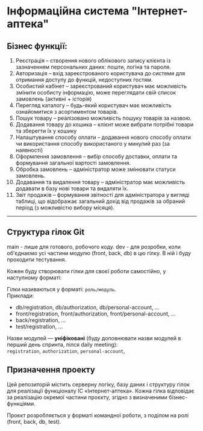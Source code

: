 # Інформаційна система "Інтернет-аптека"

## Бізнес функції:

1. Реєстрація – створення нового облікового запису клієнта із зазначенням персональних даних: пошти, логіна та пароля.  
2. Авторизація – вхід зареєстрованого користувача до системи для отримання доступу до функцій, недоступних гостям.  
3. Особистий кабінет – зареєстрований користувач має можливість змінити особисту інформацію, може переглядати свій список замовлень (активні + історія)  
4. Перегляд каталогу – будь-який користувач має можливість ознайомитися з асортиментом товарів.  
5. Пошук товару – реалізовано можливість пошуку товарів за назвою.  
6. Додавання товару до кошика – клієнт може вибрати потрібні товари та зберегти їх у кошику  
7. Налаштування способу оплати – додавання нового способу оплати чи використання способу використаного у минулий раз (за наявності)  
8. Оформлення замовлення – вибір способу доставки, оплати та формування загальної вартості замовлення.  
9. Обробка замовлень – адміністратор може змінювати статуси замовлень.  
10. Додавання та видалення товару – адміністратор має можливість додавати в базу нові товари та видаляти їх.  
11. Звіт продажів – формування звітності для адміністратора у вигляді таблиці, що відображає загальний дохід від продажів за обраний період (з можливістю вибору місяця).

---

## Структура гілок Git
main - лише для готового, робочого коду.
dev - для розробки, коли об'єднаємо усі частини модулю (front, back, db) в цю гілку. В ній і буду проходити тестування.

Кожен буду створювати гілки для своєї роботи самостійно, у наступному форматі:

Гілки називаються у форматі: `роль/модуль`.  
Приклади:

- db/registration, db/authorization, db/personal-account, ...
- front/registration, front/authorization, front/personal-account, ...
- back/registration, ...
- test/registration, ...

Назви модулей — **уніфіковані** (буду доповнювати назви модулей в перший день спринта, пілся daily meeting):  
`registration`, `authorization`, `personal-account`, 


## Призначення проекту

Цей репозиторій містить серверну логіку, базу даних і структуру гілок для реалізації функціоналу ІС «Інтернет-аптека». Кожна гілка відповідає за реалізацію окремої частини проєкту, згідно з визначеними бізнес-функціями.

Проєкт розробляється у форматі командної роботи, з поділом на ролі (front, back, db, test).

                                                                               